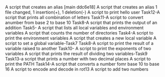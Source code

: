 A script that creates an alias
[main ddc6e18] A script that creates an alias
 1 file changed, 1 insertion(+), 1 deletion(-)
A script to print hello user
Task12-A script that prints all combination of letters
Task11-A script to convert anumber from base 2 to base 10
Task8-A script that prints the output of an addition
Task5- A script that lists all local variables and environment variables
A script that counts  the number of directories
Task4-A script to print the environment variables
A script that creates a new local variable
A script to set a global variable-Task7
Task8-A script to print the result of a variable raised to another
Task10- A script to print the exponents of two variables
A script that prints the result of dividing two variables-Task9
Task13-a script that prints a number with two decimal places
A script to print the PATH
Task14-A script that converts a number fomr base 10 to base 16
A script to encode and decode in rot13
A script to add two numbers
